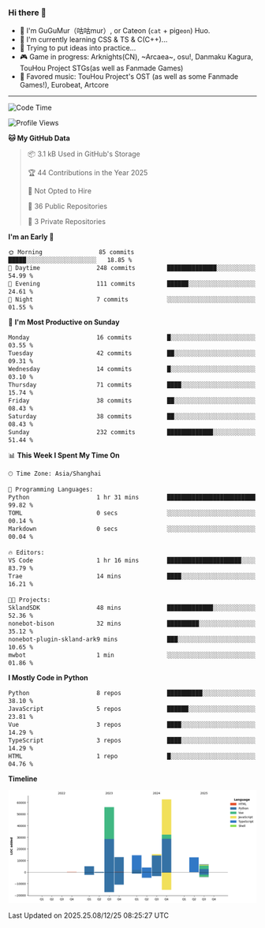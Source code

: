 ### Hi there 👋

- 🧐 I'm GuGuMur（咕咕mur）, or Cateon (`cat` + pig`eon`) Huo.
- 🌱 I'm currently learning CSS & TS & C(C++)...
- 🤔 Trying to put ideas into practice...
- 🎮 Game in progress: Arknights(CN), ~Arcaea~, osu!, Danmaku Kagura, TouHou Project STGs(as well as Fanmade Games)
- 🎵 Favored music: TouHou Project's OST (as well as some Fanmade Games!), Eurobeat, Artcore

----
<!--START_SECTION:waka-->
![Code Time](http://img.shields.io/badge/Code%20Time-52%20hrs%2014%20mins-blue)

![Profile Views](http://img.shields.io/badge/Profile%20Views-0-blue)

**🐱 My GitHub Data** 

> 📦 3.1 kB Used in GitHub's Storage 
 > 
> 🏆 44 Contributions in the Year 2025
 > 
> 🚫 Not Opted to Hire
 > 
> 📜 36 Public Repositories 
 > 
> 🔑 3 Private Repositories 
 > 
**I'm an Early 🐤** 

```text
🌞 Morning                85 commits          █████░░░░░░░░░░░░░░░░░░░░   18.85 % 
🌆 Daytime                248 commits         ██████████████░░░░░░░░░░░   54.99 % 
🌃 Evening                111 commits         ██████░░░░░░░░░░░░░░░░░░░   24.61 % 
🌙 Night                  7 commits           ░░░░░░░░░░░░░░░░░░░░░░░░░   01.55 % 
```
📅 **I'm Most Productive on Sunday** 

```text
Monday                   16 commits          █░░░░░░░░░░░░░░░░░░░░░░░░   03.55 % 
Tuesday                  42 commits          ██░░░░░░░░░░░░░░░░░░░░░░░   09.31 % 
Wednesday                14 commits          █░░░░░░░░░░░░░░░░░░░░░░░░   03.10 % 
Thursday                 71 commits          ████░░░░░░░░░░░░░░░░░░░░░   15.74 % 
Friday                   38 commits          ██░░░░░░░░░░░░░░░░░░░░░░░   08.43 % 
Saturday                 38 commits          ██░░░░░░░░░░░░░░░░░░░░░░░   08.43 % 
Sunday                   232 commits         █████████████░░░░░░░░░░░░   51.44 % 
```


📊 **This Week I Spent My Time On** 

```text
🕑︎ Time Zone: Asia/Shanghai

💬 Programming Languages: 
Python                   1 hr 31 mins        █████████████████████████   99.82 % 
TOML                     0 secs              ░░░░░░░░░░░░░░░░░░░░░░░░░   00.14 % 
Markdown                 0 secs              ░░░░░░░░░░░░░░░░░░░░░░░░░   00.04 % 

🔥 Editors: 
VS Code                  1 hr 16 mins        █████████████████████░░░░   83.79 % 
Trae                     14 mins             ████░░░░░░░░░░░░░░░░░░░░░   16.21 % 

🐱‍💻 Projects: 
SklandSDK                48 mins             █████████████░░░░░░░░░░░░   52.36 % 
nonebot-bison            32 mins             █████████░░░░░░░░░░░░░░░░   35.12 % 
nonebot-plugin-skland-ark9 mins              ███░░░░░░░░░░░░░░░░░░░░░░   10.65 % 
mwbot                    1 min               ░░░░░░░░░░░░░░░░░░░░░░░░░   01.86 % 
```

**I Mostly Code in Python** 

```text
Python                   8 repos             ██████████░░░░░░░░░░░░░░░   38.10 % 
JavaScript               5 repos             ██████░░░░░░░░░░░░░░░░░░░   23.81 % 
Vue                      3 repos             ████░░░░░░░░░░░░░░░░░░░░░   14.29 % 
TypeScript               3 repos             ████░░░░░░░░░░░░░░░░░░░░░   14.29 % 
HTML                     1 repo              █░░░░░░░░░░░░░░░░░░░░░░░░   04.76 % 
```



**Timeline**

![Lines of Code chart](https://raw.githubusercontent.com/GuGuMur/GuGuMur/main/assets/bar_graph.png)


 Last Updated on 2025.25.08/12/25 08:25:27 UTC
<!--END_SECTION:waka-->

<!-- ![Metrics](https://metrics.lecoq.io/GuGuMur?template=classic&config.timezone=Asia%2FShanghai) -->
